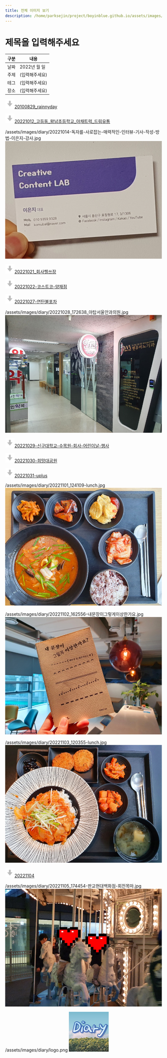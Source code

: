 ```yaml
---
title: 전체 이미지 보기
description: /home/parksejin/project/boyinblue.github.io/assets/images/diary
---
```



제목을 입력해주세요
===


|구분|내용|
|---|---|
|날짜|2022년 월 일|
|주제|(입력해주세요)|
|테그|(입력해주세요)|
|장소|(입력해주세요)|


![](/assets/images/icon_download.png)[20100829_rainnyday](/assets/images/diary/20100829_rainnyday/)


![](/assets/images/icon_download.png)[20221012_고등동_왕남초등학교_야채트럭_드림유통](/assets/images/diary/20221012_고등동_왕남초등학교_야채트럭_드림유통/)


/assets/images/diary/20221014-독자를-사로잡는-매력적인-인터뷰-기사-작성-방법-이은지-강사.jpg
![이미지](20221014-독자를-사로잡는-매력적인-인터뷰-기사-작성-방법-이은지-강사.jpg)


![](/assets/images/icon_download.png)[20221021_회사헬쓰장](/assets/images/diary/20221021_회사헬쓰장/)


![](/assets/images/icon_download.png)[20221022-코스트코-양재점](/assets/images/diary/20221022-코스트코-양재점/)


![](/assets/images/icon_download.png)[20221027-연탄불포차](/assets/images/diary/20221027-연탄불포차/)


/assets/images/diary/20221028_172638_야탑서울안과의원.jpg
![이미지](20221028_172638_야탑서울안과의원.jpg)


![](/assets/images/icon_download.png)[20221029-신구대학교-수목원-회사-어린이날-행사](/assets/images/diary/20221029-신구대학교-수목원-회사-어린이날-행사/)


![](/assets/images/icon_download.png)[20221030-희망대공원](/assets/images/diary/20221030-희망대공원/)


![](/assets/images/icon_download.png)[20221031-uplus](/assets/images/diary/20221031-uplus/)


/assets/images/diary/20221101_124109-lunch.jpg
![이미지](20221101_124109-lunch.jpg)


/assets/images/diary/20221102_162556-내문장이그렇게이상한가요.jpg
![이미지](20221102_162556-내문장이그렇게이상한가요.jpg)


/assets/images/diary/20221103_120355-lunch.jpg
![이미지](20221103_120355-lunch.jpg)


![](/assets/images/icon_download.png)[20221104](/assets/images/diary/20221104/)


/assets/images/diary/20221105_174454-판교현대백화점-회전목마.jpg
![이미지](20221105_174454-판교현대백화점-회전목마.jpg)


/assets/images/diary/logo.png
![이미지](logo.png)


